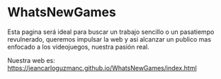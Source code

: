 # WhatsNewGames
Esta pagina será ideal para buscar un trabajo sencillo o un pasatiempo revulnerado, queremos impulsar la web y asi alcanzar un publico mas enfocado a los videojuegos, nuestra pasión real.

Nuestra web es: https://jeancarloguzmanc.github.io/WhatsNewGames/index.html
